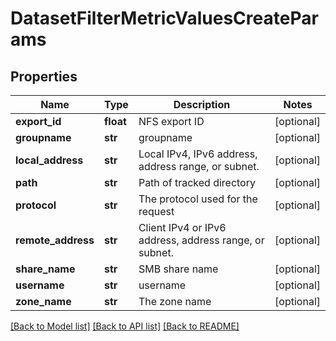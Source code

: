 # DatasetFilterMetricValuesCreateParams

## Properties
Name | Type | Description | Notes
------------ | ------------- | ------------- | -------------
**export_id** | **float** | NFS export ID | [optional] 
**groupname** | **str** | groupname | [optional] 
**local_address** | **str** | Local IPv4, IPv6 address, address range, or subnet. | [optional] 
**path** | **str** | Path of tracked directory | [optional] 
**protocol** | **str** | The protocol used for the request | [optional] 
**remote_address** | **str** | Client IPv4 or IPv6 address, address range, or subnet. | [optional] 
**share_name** | **str** | SMB share name | [optional] 
**username** | **str** | username | [optional] 
**zone_name** | **str** | The zone name | [optional] 

[[Back to Model list]](../README.md#documentation-for-models) [[Back to API list]](../README.md#documentation-for-api-endpoints) [[Back to README]](../README.md)


